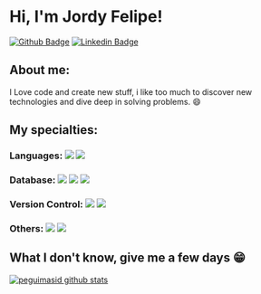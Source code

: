 # Hi, I'm Jordy Felipe!

[![Github Badge](https://img.shields.io/badge/-Github-000?style=flat-square&logo=Github&logoColor=white&link=https://github.com/jordy-felipe)](https://github.com/jordy-felipe)
[![Linkedin Badge](https://img.shields.io/badge/-LinkedIn-blue?style=flat-square&logo=Linkedin&logoColor=white&link=https://www.linkedin.com/in/jordyfoliveira/)](https://www.linkedin.com/in/jordyfoliveira/)

## About me:

I Love code and create new stuff, i like too much to discover new technologies and dive deep in solving problems. :smile:

## My specialties:

### Languages: <img src="https://img.shields.io/badge/Python-3776AB?style=for-the-badge&logo=python&logoColor=white"/> <img src ="https://img.shields.io/badge/Jupyter-F37626.svg?&style=for-the-badge&logo=Jupyter&logoColor=white"/>

### Database: <img src ="https://img.shields.io/badge/MySQL-00000F?style=for-the-badge&logo=mysql&logoColor=white"/> <img src ="https://img.shields.io/badge/PostgreSQL-316192?style=for-the-badge&logo=postgresql&logoColor=white"/> <img src ="https://img.shields.io/badge/MongoDB-white?style=for-the-badge&logo=mongodb&logoColor=4EA94B"/>

### Version Control: <img src="https://img.shields.io/badge/git%20-F05032.svg?&style=for-the-badge&logo=git&logoColor=white"/> <img src="https://img.shields.io/badge/github%20-%23121011.svg?&style=for-the-badge&logo=github&logoColor=white"/>

### Others: <img src="https://img.shields.io/badge/PowerBI-F2C811?style=for-the-badge&logo=Power%20BI&logoColor=white"/> <img src="https://img.shields.io/badge/docker%20-%230db7ed.svg?&style=for-the-badge&logo=docker&logoColor=white"/>

## What I don't know, give me a few days 😁

[![peguimasid github stats](https://github-readme-stats.vercel.app/api?username=jordy-felipe&show_icons=true&title_color=fff&icon_color=37aaff&text_color=f8f8f2&bg_color=171c24&count_private=true)](https://github.com/jordy-felipe)
